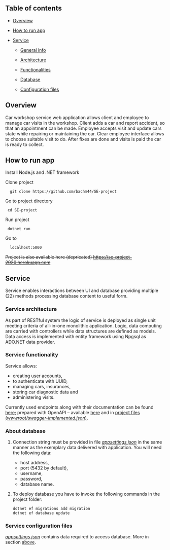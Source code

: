 ## Table of contents
- [Overview](#overview)

- [How to run app](#run)

- [Service](#service)

  - [General info](#service)

  - [Architecture](#service-architecture)

  - [Functionalities](#service-functionality)

  - [Database](#about-database)

  - [Configuration files](#service-configuration-files)
  
 
## Overview

Car workshop service web application allows client and employee to manage car visits in the workshop. Client adds a car and report accident, so that an appointment can be made. Employee accepts visit and update cars state while repairing or maintaining the car. Clear employee interface allows to choose suitable visit to do. After fixes are done and visits is paid the car is ready to collect. 

## How to run app

Install Node.js and .NET framework

Clone project

```
  git clone https://github.com/bachm44/SE-project
   ```

Go to project directory 

 ```
  cd SE-project
   ```

Run project 

 ```
  dotnet run
   ```

Go to 

```
  localhost:5000
   ```
~~Project is also available here
(depricated)
https://se-project-2020.herokuapp.com~~
   
## Service

Service enables interactions between UI and database providing multiple (22) methods processing database content to useful form.

### Service architecture

As part of RESTful system the logic of service is deployed as single unit meeting criteria of all-in-one monolithic application. Logic, data computing are carried with controllers while data structures are defined as models. Data access is implemented with entity framework using Npgsql as ADO.NET data provider.

### Service functionality

Service allows:

- creating user accounts,
- to authenticate with UUID,
- managing cars, insurances,
- storing car diagnostic data and
- administering visits.

Currently used endpoints along with their documentation can be found [here](https://se-project-2020.herokuapp.com/swagger); prepared with OpenAPI – available [here](https://se-project-2020.herokuapp.com/swagger-implemented.json) and in [project files (*wwwroot/swagger-implemented.json*)](wwwroot/swagger-implemented.json).

### About database

1. Connection string must be provided in file [*appsettings.json*](appsettings.json) in the same manner as the exemplary data delivered with application. You will need the following data:

   - host address,
   - port (5432 by default),
   - username,
   - password,
   - database name.

2. To deploy database you have to invoke the following commands in the project folder:

   ```
   dotnet ef migrations add migration
   dotnet ef database update
   ```

### Service configuration files

[*appsettings.json*](appsettings.json) contains data required to access database. More in section [above](#about-database).
